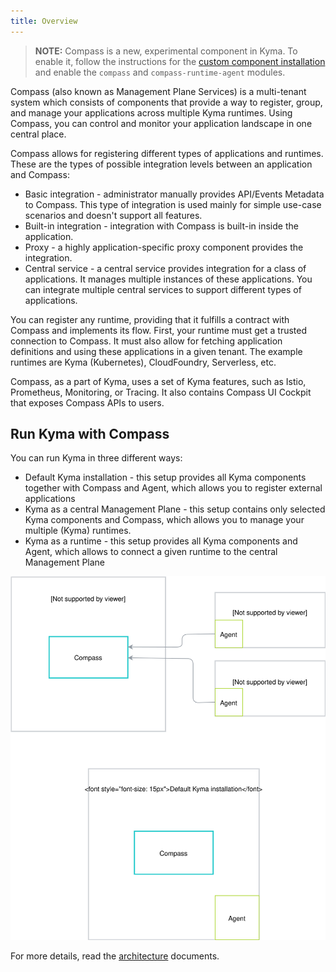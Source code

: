 ```yaml
---
title: Overview
---
```


>**NOTE:** Compass is a new, experimental component in Kyma. To enable it, follow the instructions for the [custom component installation](/root/kyma#configuration-custom-component-installation) and enable the `compass` and `compass-runtime-agent` modules.

Compass (also known as Management Plane Services) is a multi-tenant system which consists of components that provide a way to register, group, and manage your applications across multiple Kyma runtimes. Using Compass, you can control and monitor your application landscape in one central place.

Compass allows for registering different types of applications and runtimes.
These are the types of possible integration levels between an application and Compass:
- Basic integration - administrator manually provides API/Events Metadata to Compass. This type of integration is used mainly for simple use-case scenarios and doesn't support all features.
- Built-in integration - integration with Compass is built-in inside the application.
- Proxy - a highly application-specific proxy component provides the integration.
- Central service -  a central service provides integration for a class of applications. It manages multiple instances of these applications. You can integrate multiple central services to support different types of applications.

You can register any runtime, providing that it fulfills a contract with Compass and implements its flow. First, your runtime must get a trusted connection to Compass. It must also allow for fetching application definitions and using these applications in a given tenant. The example runtimes are Kyma (Kubernetes), CloudFoundry, Serverless, etc.

Compass, as a part of Kyma, uses a set of Kyma features, such as Istio, Prometheus, Monitoring, or Tracing. It also contains Compass UI Cockpit that exposes Compass APIs to users.

## Run Kyma with Compass

You can run Kyma in three different ways:
- Default Kyma installation - this setup provides all Kyma components together with Compass and Agent, which allows you to register external applications 
- Kyma as a central Management Plane - this setup contains only selected Kyma components and Compass, which allows you to manage your multiple (Kyma) runtimes.
- Kyma as a runtime - this setup provides all Kyma components and Agent, which allows to connect a given runtime to the central Management Plane

![Kyma modes](./assets/kyma-modes.svg)

For more details, read the [architecture](#architecture-architecture) documents.
